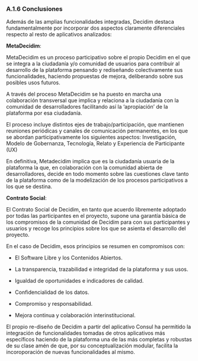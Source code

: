 ### A.1.6 Conclusiones

Además de las amplias funcionalidades integradas, Decidim destaca fundamentalmente por incorporar dos aspectos claramente diferenciales respecto al resto de aplicativos analizados:

**MetaDecidim**:

MetaDecidim es un proceso participativo sobre el propio Decidim en el que se integra a la ciudadanía y/o comunidad de usuarios para contribuir al desarrollo de la plataforma pensando y rediseñando colectivamente sus funcionalidades, haciendo propuestas de mejora, deliberando sobre sus posibles usos futuros.

A través del proceso MetaDecidim se ha puesto en marcha una colaboración transversal que implica y relaciona a la ciudadanía con la comunidad de desarrolladores facilitando así la ‘apropiación’ de la plataforma por esa ciudadanía.

El proceso incluye distintos ejes de trabajo/participación, que mantienen reuniones periódicas y canales de comunicación permanentes, en los que se abordan participativamente los siguientes aspectos: Investigación, Modelo de Gobernanza, Tecnología, Relato y Experiencia de Participante \(UX\)

En definitiva, Metadecidim implica que es la ciudadanía usuaria de la plataforma la que, en colaboración con la comunidad abierta de desarrolladores, decide en todo momento sobre las cuestiones clave tanto de la plataforma como de la modelización de los procesos participativos a los que se destina.

**Contrato Social**:

El Contrato Social de Decidim, en tanto que acuerdo libremente adoptado por todas las participantes en el proyecto, supone una garantía básica de los compromisos de la comunidad de Decidim para con sus participantes y usuarios y recoge los principios sobre los que se asienta el desarrollo del proyecto.

En el caso de Decidim, esos principios se resumen en compromisos con:

* El Software Libre y los Contenidos Abiertos.

* La transparencia, trazabilidad e integridad de la plataforma y sus usos.

* Igualdad de oportunidades e indicadores de calidad.

* Confidencialidad de los datos.

* Compromiso y responsabilidad.

* Mejora continua y colaboración interinstitucional.

El propio re-diseño de Decidim a partir del aplicativo Consul ha permitido  la integración de funcionalidades tomadas de otros aplicativos más específicos haciendo de la plataforma una de las más completas y robustas de su clase amén de que, por su conceptualización modular,  facilita la incoroporación de nuevas funcionalidades al mismo.



